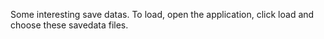 Some interesting save datas. To load, open the application, click load and
choose these savedata files.
